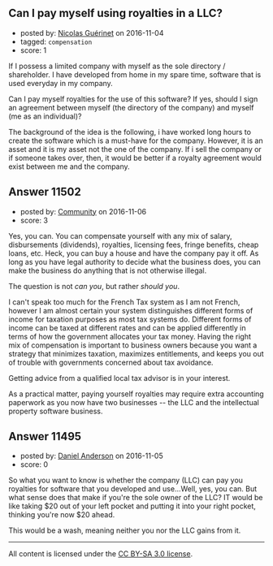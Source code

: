 ## Can I pay myself using royalties in a LLC?

- posted by: [Nicolas Guérinet](https://stackexchange.com/users/2231203/nicolas-gu-rinet) on 2016-11-04
- tagged: `compensation`
- score: 1

<p>If I possess a limited company with myself as the sole directory / shareholder. I have developed from home in my spare time, software that is used everyday in my company. </p>

<p>Can I pay myself royalties for the use of this software? If yes, should I sign an agreement between myself (the directory of the company) and myself (me as an individual)? </p>

<p>The background of the idea is the following, i have worked long hours to create the software which is a must-have for the company. However, it is an asset and it is my asset not the one of the company. If i sell the company or if someone takes over, then, it would be better if a royalty agreement would exist between me and the company. </p>



## Answer 11502

- posted by: [Community](https://stackexchange.com/users/-1/community) on 2016-11-06
- score: 3

<p>Yes, you can. You can compensate yourself with any mix of salary, disbursements (dividends), royalties, licensing fees, fringe benefits, cheap loans, etc. Heck, you can buy a house and have the company pay it off. As long as you have legal authority to decide what the business does, you can make the business do anything that is not otherwise illegal.</p>

<p>The question is not <em>can you</em>, but rather <em>should you</em>.</p>

<p>I can't speak too much for the French Tax system as I am not French, however I am almost certain your system distinguishes different forms of income for taxation purposes as most tax systems do. Different forms of income can be taxed at different rates and can be applied differently in terms of how the government allocates your tax money. Having the right mix of compensation is important to business owners because you want a strategy that minimizes taxation, maximizes entitlements, and keeps you out of trouble with governments concerned about tax avoidance.</p>

<p>Getting advice from a qualified local tax advisor is in your interest.</p>

<p>As a practical matter, paying yourself royalties may require extra accounting paperwork as you now have two businesses -- the LLC and the intellectual property software business.</p>



## Answer 11495

- posted by: [Daniel Anderson](https://stackexchange.com/users/8398759/daniel-anderson) on 2016-11-05
- score: 0

<p>So what you want to know is whether the company (LLC) can pay you royalties for software that you developed and use...Well, yes, you can.  But what sense does that make if you're the sole owner of the LLC?  IT would be like taking $20 out of your left pocket and putting it into your right pocket, thinking you're now $20 ahead.</p>

<p>This would be a wash, meaning neither you nor the LLC gains from it.</p>




---

All content is licensed under the [CC BY-SA 3.0 license](https://creativecommons.org/licenses/by-sa/3.0/).
